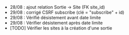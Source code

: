 - 28/08 : ajout relation Sortie -> Site (FK site_id)
- 29/08 : corrigé CSRF subscribe (clé = "subscribe" + id)
- 29/08 : Vérifié désistement avant date limite
- 29/08 : Vérifier désistement après date limite
- [TODO] Vérifier les sites à la création d'une sortie

